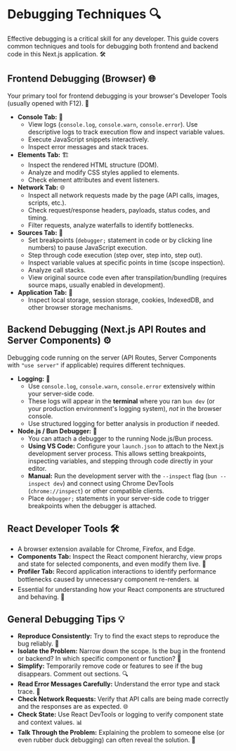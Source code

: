 # Debugging Techniques 🔍

Effective debugging is a critical skill for any developer. This guide covers common techniques and tools for debugging both frontend and backend code in this Next.js application. 🛠️

## Frontend Debugging (Browser) 🌐

Your primary tool for frontend debugging is your browser's Developer Tools (usually opened with F12). 🔧

- **Console Tab:** 📝
    - View logs (`console.log`, `console.warn`, `console.error`). Use descriptive logs to track execution flow and inspect variable values.
    - Execute JavaScript snippets interactively.
    - Inspect error messages and stack traces.
- **Elements Tab:** 🏗️
    - Inspect the rendered HTML structure (DOM).
    - Analyze and modify CSS styles applied to elements.
    - Check element attributes and event listeners.
- **Network Tab:** 🌐
    - Inspect all network requests made by the page (API calls, images, scripts, etc.).
    - Check request/response headers, payloads, status codes, and timing.
    - Filter requests, analyze waterfalls to identify bottlenecks.
- **Sources Tab:** 📄
    - Set breakpoints (`debugger;` statement in code or by clicking line numbers) to pause JavaScript execution.
    - Step through code execution (step over, step into, step out).
    - Inspect variable values at specific points in time (scope inspection).
    - Analyze call stacks.
    - View original source code even after transpilation/bundling (requires source maps, usually enabled in development).
- **Application Tab:** 💾
    - Inspect local storage, session storage, cookies, IndexedDB, and other browser storage mechanisms.

## Backend Debugging (Next.js API Routes and Server Components) ⚙️

Debugging code running on the server (API Routes, Server Components with `"use server"` if applicable) requires different techniques.

- **Logging:** 📝
    - Use `console.log`, `console.warn`, `console.error` extensively within your server-side code.
    - These logs will appear in the **terminal** where you ran `bun dev` (or your production environment's logging system), _not_ in the browser console.
    - Use structured logging for better analysis in production if needed.
- **Node.js / Bun Debugger:** 🔧
    - You can attach a debugger to the running Node.js/Bun process.
    - **Using VS Code:** Configure your `launch.json` to attach to the Next.js development server process. This allows setting breakpoints, inspecting variables, and stepping through code directly in your editor.
    - **Manual:** Run the development server with the `--inspect` flag (`bun --inspect dev`) and connect using Chrome DevTools (`chrome://inspect`) or other compatible clients.
    - Place `debugger;` statements in your server-side code to trigger breakpoints when the debugger is attached.

## React Developer Tools 🛠️

- A browser extension available for Chrome, Firefox, and Edge.
- **Components Tab:** Inspect the React component hierarchy, view props and state for selected components, and even modify them live. 🧩
- **Profiler Tab:** Record application interactions to identify performance bottlenecks caused by unnecessary component re-renders. 📊
- Essential for understanding how your React components are structured and behaving. 🎯

## General Debugging Tips 💡

- **Reproduce Consistently:** Try to find the exact steps to reproduce the bug reliably. 🔄
- **Isolate the Problem:** Narrow down the scope. Is the bug in the frontend or backend? In which specific component or function? 🎯
- **Simplify:** Temporarily remove code or features to see if the bug disappears. Comment out sections. 🔍
- **Read Error Messages Carefully:** Understand the error type and stack trace. 📝
- **Check Network Requests:** Verify that API calls are being made correctly and the responses are as expected. 🌐
- **Check State:** Use React DevTools or logging to verify component state and context values. 📊
- **Talk Through the Problem:** Explaining the problem to someone else (or even rubber duck debugging) can often reveal the solution. 🦆
